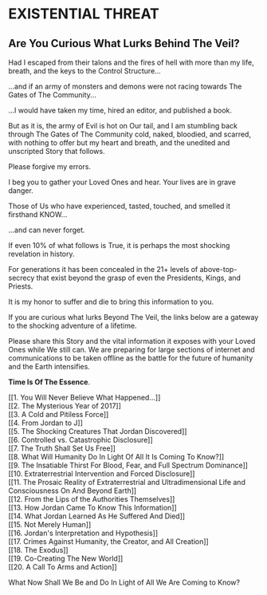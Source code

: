 # EXISTENTIAL THREAT 
## Are You Curious What Lurks Behind The Veil?

Had I escaped from their talons and the fires of hell with more than my life, breath, and the keys to the Control Structure... 

...and if an army of monsters and demons were not racing towards The Gates of The Community...

...I would have taken my time, hired an editor, and published a book. 

But as it is, the army of Evil is hot on Our tail, and I am stumbling back through The Gates of The Community cold, naked, bloodied, and scarred, with nothing to offer but my heart and breath, and the unedited and unscripted Story that follows. 

Please forgive my errors.  

I beg you to gather your Loved Ones and hear. Your lives are in grave danger. 

Those of Us who have experienced, tasted, touched, and smelled it firsthand KNOW...

...and can never forget. 

If even 10% of what follows is True, it is perhaps the most shocking revelation in history. 

For generations it has been concealed in the 21+ levels of above-top-secrecy that exist beyond the grasp of even the Presidents, Kings, and Priests. 

It is my honor to suffer and die to bring this information to you. 

If you are curious what lurks Beyond The Veil, the links below are a gateway to the shocking adventure of a lifetime. 

Please share this Story and the vital information it exposes with your Loved Ones while We still can. We are preparing for large sections of internet and communications to be taken offline as the battle for the future of humanity and the Earth intensifies. 

**Time Is Of The Essence**. 

[[1. You Will Never Believe What Happened...]]  
[[2. The Mysterious Year of 2017]]  
[[3. A Cold and Pitiless Force]]  
[[4. From Jordan to J]]  
[[5. The Shocking Creatures That Jordan Discovered]]  
[[6. Controlled vs. Catastrophic Disclosure]]  
[[7. The Truth Shall Set Us Free]]  
[[8. What Will Humanity Do In Light Of All It Is Coming To Know?]]  
[[9. The Insatiable Thirst For Blood, Fear, and Full Spectrum Dominance]]  
[[10. Extraterrestrial Intervention and Forced Disclosure]]  
[[11. The Prosaic Reality of Extraterrestrial and Ultradimensional Life and Consciousness On And Beyond Earth]]  
[[12. From the Lips of the Authorities Themselves]]  
[[13. How Jordan Came To Know This Information]]  
[[14. What Jordan Learned As He Suffered And Died]]  
[[15. Not Merely Human]]  
[[16. Jordan's Interpretation and Hypothesis]]  
[[17. Crimes Against Humanity, the Creator, and All Creation]]  
[[18. The Exodus]]  
[[19. Co-Creating The New World]]  
[[20. A Call To Arms and Action]]   

What Now Shall We Be and Do In Light of All We Are Coming to Know?






